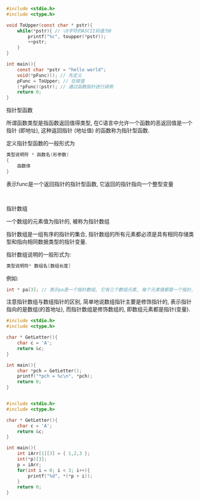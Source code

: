 
```c
#include <stdio.h>
#include <ctype.h>

void ToUpper(const char * pstr){
    while(*pstr){ // \0字符的ASCII码值为0
        printf("%c", toupper(*pstr));
        ++pstr;
    }
}

int main(){
    const char *pstr = "hello world";
    void(*pFunc)(); // 先定义
    pFunc = ToUpper; // 在赋值
    (*pFunc)(pstr); // 通过函数指针进行调用
    return 0;
}
```

指针型函数

所谓函数类型是指函数返回值得类型, 在C语言中允许一个函数的恶返回值是一个指针 (即地址), 这种返回指针 (地址值) 的函数称为指针型函数.

定义指针型函数的一般形式为
```c
类型说明符 * 函数名(形参数)
{
    函数体
}
```

表示func是一个返回指针的指针型函数, 它返回的指针指向一个整型变量

<br>

指针数组

一个数组的元素值为指针的, 被称为指针数组

指针数组是一组有序的指针的集合, 指针数组的所有元素都必须是具有相同存储类型和指向相同数据类型的指针变量.

指针数组说明的一般形式为:
```c
类型说明符* 数组名[数组长度]
```

例如:
```c
int * pa[3]; // 表示pa是一个指针数组, 它有三个数组元素, 每个元素值都是一个指针, 指向整型变量 
```

注意指针数组与数组指针的区别, 简单地说数组指针主要是修饰指针的, 表示指针指向的是数组(的首地址), 而指针数组是修饰数组的, 即数组元素都是指针(变量).

```c
#include <stdio.h>
#include <ctype.h>

char * GetLetter(){
    char c = 'A';
    return &c;
}

int main(){
    char *pch = GetLetter();
    printf("*pch = %c\n", *pch);
    return 0;
}

```



```c

#include <stdio.h>
#include <ctype.h>

char * GetLetter(){
    char c = 'A';
    return &c;
}

int main(){
    int iArr[1][3] = { 1,2,3 };
    int(*p)[3];
    p = iArr;
    for(int i = 0; i < 3; i++){
        printf("%d", *(*p + i));
    }
    return 0;
}
```

